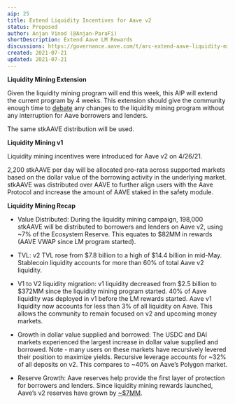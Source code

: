 ```yaml
---
aip: 25
title: Extend Liquidity Incentives for Aave v2
status: Proposed
author: Anjan Vinod (@Anjan-ParaFi)
shortDescription: Extend Aave LM Rewards
discussions: https://governance.aave.com/t/arc-extend-aave-liquidity-mining-rewards/4852
created: 2021-07-21
updated: 2021-07-21
---
```


**Liquidity Mining Extension**

Given the liquidity mining program will end this week, this AIP will extend the current program by 4 weeks. This extension should give the community enough time to [debate](https://governance.aave.com/t/arc-extend-aave-liquidity-mining-rewards/4852/15) any changes to the liquidity mining program without any interruption for Aave borrowers and lenders.

The same stkAAVE distribution will be used.

**Liquidity Mining v1**

Liquidity mining incentives were introduced for Aave v2 on 4/26/21.

2,200 stkAAVE per day will be allocated pro-rata across supported markets based on the dollar value of the borrowing activity in the underlying market. stkAAVE was distributed over AAVE to further align users with the Aave Protocol and increase the amount of AAVE staked in the safety module.

**Liquidity Mining Recap**

-   Value Distributed: During the liquidity mining campaign, 198,000 stkAAVE will be distributed to borrowers and lenders on Aave v2, using ~7% of the Ecosystem Reserve. This equates to $82MM in rewards (AAVE VWAP since LM program started).

-   TVL: v2 TVL rose from $7.8 billion to a high of $14.4 billion in mid-May. Stablecoin liquidity accounts for more than 60% of total Aave v2 liquidity.

-   V1 to V2 liquidity migration: v1 liquidity decreased from $2.5 billion to $372MM since the liquidity mining program started. 40% of Aave liquidity was deployed in v1 before the LM rewards started. Aave v1 liquidity now accounts for less than 3% of all liquidity on Aave. This allows the community to remain focused on v2 and upcoming money markets.

-   Growth in dollar value supplied and borrowed: The USDC and DAI markets experienced the largest increase in dollar value supplied and borrowed. Note - many users on these markets have recursively levered their position to maximize yields. Recursive leverage accounts for ~32% of all deposits on v2. This compares to ~40% on Aave’s Polygon market.

-   Reserve Growth: Aave reserves help provide the first layer of protection for borrowers and lenders. Since liquidity mining rewards launched, Aave’s v2 reserves have grown by [~$7MM](https://etherscan.io/address/0x464c71f6c2f760dda6093dcb91c24c39e5d6e18c).
